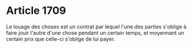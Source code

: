 # Article 1709

Le louage des choses est un contrat par lequel l'une des parties s'oblige à faire jouir l'autre d'une chose pendant un certain temps, et moyennant un certain prix que celle-ci s'oblige de lui payer.
